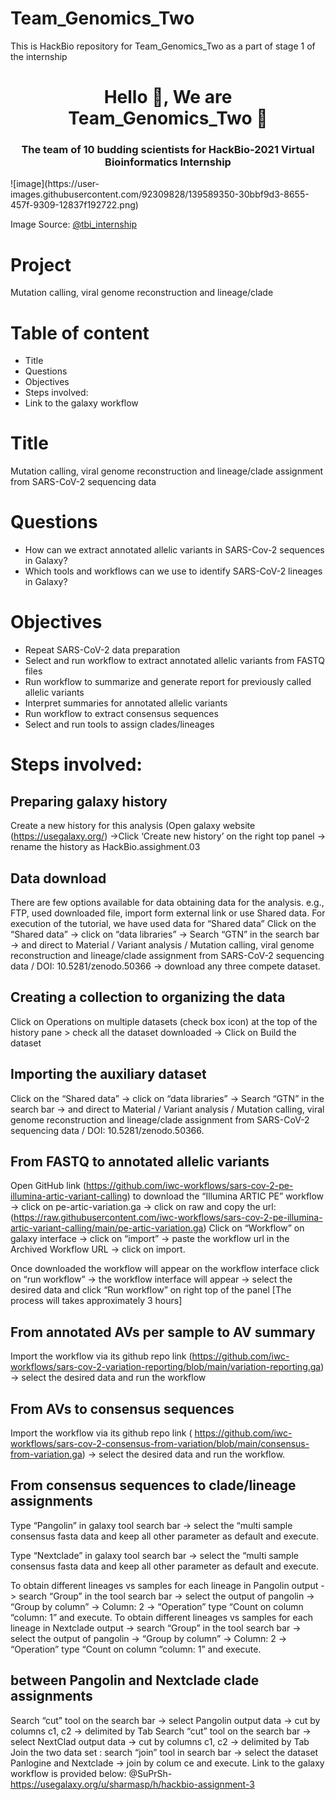 # Team_Genomics_Two

This is HackBio repository for Team_Genomics_Two as a part of stage 1 of the internship

<h1 align="center">Hello 👋, We are Team_Genomics_Two 👋</h1>
<h3 align="center">The team of 10  budding scientists for HackBio-2021 Virtual Bioinformatics Internship </h3>
![image](https://user-images.githubusercontent.com/92309828/139589350-30bbf9d3-8655-457f-9309-12837f192722.png)

Image Source: [@tbi_internship](https://twitter.com/tbi_internship)
# Project
Mutation calling, viral genome reconstruction and lineage/clade 



# Table of content
* Title
* Questions
* Objectives 
* Steps involved:
* Link to the galaxy workflow 


# Title
Mutation calling, viral genome reconstruction and lineage/clade assignment from SARS-CoV-2 sequencing data
# Questions
* How can we extract annotated allelic variants in SARS-Cov-2 sequences in Galaxy?
* Which tools and workflows can we use to identify SARS-CoV-2 lineages in Galaxy?
# Objectives 
* Repeat SARS-CoV-2 data preparation
* Select and run workflow to extract annotated allelic variants from FASTQ files
* Run workflow to summarize and generate report for previously called allelic variants
* Interpret summaries for annotated allelic variants
* Run workflow to extract consensus sequences
* Select and run tools to assign clades/lineages

# Steps involved:
## Preparing galaxy history
Create a new history for this analysis (Open galaxy website (https://usegalaxy.org/) ->Click ‘Create new history’ on the right top panel -> rename the history as HackBio.assighment.03
## Data download
There are few options available for data obtaining data for the analysis. e.g., FTP, used downloaded file, import form external link or use Shared data. For execution of the tutorial, we have used data for “Shared data”
Click on the “Shared data” -> click on “data libraries” -> Search “GTN” in the search bar -> and direct to Material / Variant analysis / Mutation calling, viral genome reconstruction and lineage/clade assignment from SARS-CoV-2 sequencing data / DOI: 10.5281/zenodo.50366 -> download any three compete dataset.




## Creating a collection to organizing the data
Click on Operations on multiple datasets (check box icon) at the top of the history pane > check all the dataset downloaded -> Click on Build the dataset

## Importing the auxiliary dataset
Click on the “Shared data” -> click on “data libraries” -> Search “GTN” in the search bar -> and direct to Material / Variant analysis / Mutation calling, viral genome reconstruction and lineage/clade assignment from SARS-CoV-2 sequencing data / DOI: 10.5281/zenodo.50366.

## From FASTQ to annotated allelic variants
Open GitHub link (https://github.com/iwc-workflows/sars-cov-2-pe-illumina-artic-variant-calling) to download the “Illumina ARTIC PE” workflow -> click on pe-artic-variation.ga -> click on raw and copy the url: (https://raw.githubusercontent.com/iwc-workflows/sars-cov-2-pe-illumina-artic-variant-calling/main/pe-artic-variation.ga)
Click on “Workflow” on galaxy interface -> click on “import” -> paste the workflow url in the Archived Workflow URL -> click on import.

Once downloaded the workflow will appear on the workflow interface click on “run workflow” -> the workflow interface will appear -> select the desired data and click “Run workflow” on right top of the panel [The process will takes approximately 3 hours] 


## From annotated AVs per sample to AV summary
Import the workflow via its github repo link (https://github.com/iwc-workflows/sars-cov-2-variation-reporting/blob/main/variation-reporting.ga) -> select the desired data and run the workflow
## From AVs to consensus sequences
Import the workflow via its github repo link ( https://github.com/iwc-workflows/sars-cov-2-consensus-from-variation/blob/main/consensus-from-variation.ga) -> select the desired data and run the workflow.
## From consensus sequences to clade/lineage assignments
Type “Pangolin” in galaxy tool search bar -> select the “multi sample consensus fasta data and keep all other parameter as default and execute.


Type “Nextclade” in galaxy tool search bar -> select the “multi sample consensus fasta data and keep all other parameter as default and execute.

To obtain different lineages vs samples for each lineage in Pangolin output -> search “Group” in the tool search bar -> select the output of pangolin -> “Group by column” -> Column: 2 -> “Operation” type “Count on column “column: 1” and execute.
To obtain different lineages vs samples for each lineage in Nextclade output -> search “Group” in the tool search bar -> select the output of pangolin -> “Group by column” -> Column: 2 -> “Operation” type “Count on column “column: 1” and execute.
## between Pangolin and Nextclade clade assignments
Search “cut” tool on the search bar -> select Pangolin output data -> cut by columns c1, c2 -> delimited by Tab
Search “cut” tool on the search bar -> select NextClad output data -> cut by columns c1, c2 -> delimited by Tab
Join the two data set : search “join” tool in search bar -> select the dataset Panlogine and Nextclade -> join by colum ce and execute.
Link to the galaxy workflow is provided below:
@SuPrSh- https://usegalaxy.org/u/sharmasp/h/hackbio-assignment-3

